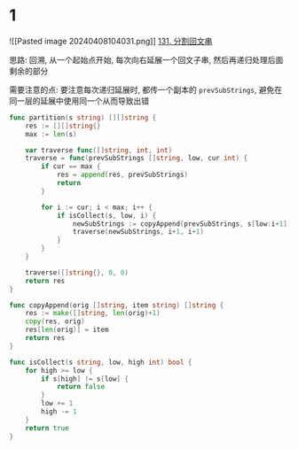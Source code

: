 # 1
![[Pasted image 20240408104031.png]]
[131. 分割回文串](https://leetcode.cn/problems/palindrome-partitioning/)

思路: 回溯, 从一个起始点开始, 每次向右延展一个回文子串, 然后再递归处理后面剩余的部分

需要注意的点: 要注意每次递归延展时, 都传一个副本的 `prevSubStrings`, 避免在同一层的延展中使用同一个从而导致出错

```go
func partition(s string) [][]string {
	res := [][]string{}
	max := len(s)

	var traverse func([]string, int, int)
	traverse = func(prevSubStrings []string, low, cur int) {
		if cur == max {
			res = append(res, prevSubStrings)
			return
		}

		for i := cur; i < max; i++ {
			if isCollect(s, low, i) {
				newSubStrings := copyAppend(prevSubStrings, s[low:i+1])
				traverse(newSubStrings, i+1, i+1)
			}
		}
	}

	traverse([]string{}, 0, 0)
	return res
}

func copyAppend(orig []string, item string) []string {
	res := make([]string, len(orig)+1)
	copy(res, orig)
	res[len(orig)] = item
	return res
}

func isCollect(s string, low, high int) bool {
	for high >= low {
		if s[high] != s[low] {
			return false
		}
		low += 1
		high -= 1
	}
	return true
}
```